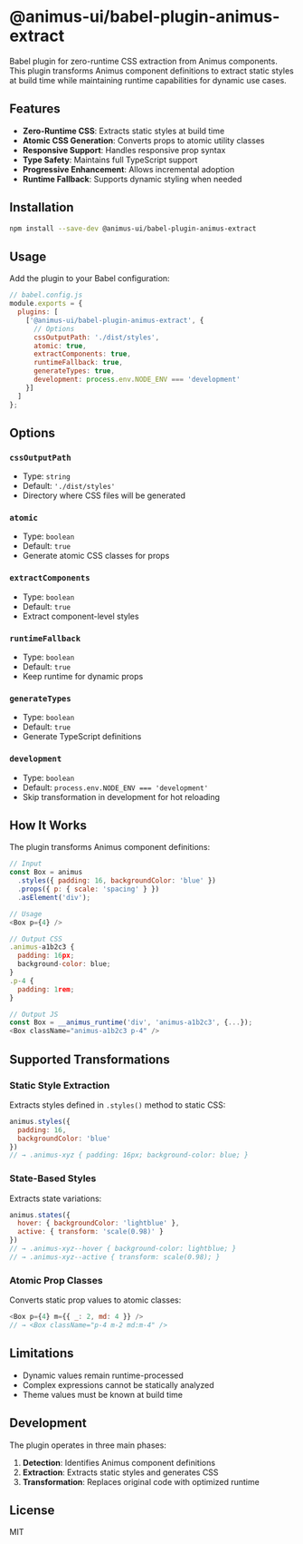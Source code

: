 # @animus-ui/babel-plugin-animus-extract

Babel plugin for zero-runtime CSS extraction from Animus components. This plugin transforms Animus component definitions to extract static styles at build time while maintaining runtime capabilities for dynamic use cases.

## Features

- **Zero-Runtime CSS**: Extracts static styles at build time
- **Atomic CSS Generation**: Converts props to atomic utility classes
- **Responsive Support**: Handles responsive prop syntax
- **Type Safety**: Maintains full TypeScript support
- **Progressive Enhancement**: Allows incremental adoption
- **Runtime Fallback**: Supports dynamic styling when needed

## Installation

```bash
npm install --save-dev @animus-ui/babel-plugin-animus-extract
```

## Usage

Add the plugin to your Babel configuration:

```js
// babel.config.js
module.exports = {
  plugins: [
    ['@animus-ui/babel-plugin-animus-extract', {
      // Options
      cssOutputPath: './dist/styles',
      atomic: true,
      extractComponents: true,
      runtimeFallback: true,
      generateTypes: true,
      development: process.env.NODE_ENV === 'development'
    }]
  ]
};
```

## Options

### `cssOutputPath`
- Type: `string`
- Default: `'./dist/styles'`
- Directory where CSS files will be generated

### `atomic`
- Type: `boolean`
- Default: `true`
- Generate atomic CSS classes for props

### `extractComponents`
- Type: `boolean`
- Default: `true`
- Extract component-level styles

### `runtimeFallback`
- Type: `boolean`
- Default: `true`
- Keep runtime for dynamic props

### `generateTypes`
- Type: `boolean`
- Default: `true`
- Generate TypeScript definitions

### `development`
- Type: `boolean`
- Default: `process.env.NODE_ENV === 'development'`
- Skip transformation in development for hot reloading

## How It Works

The plugin transforms Animus component definitions:

```js
// Input
const Box = animus
  .styles({ padding: 16, backgroundColor: 'blue' })
  .props({ p: { scale: 'spacing' } })
  .asElement('div');

// Usage
<Box p={4} />

// Output CSS
.animus-a1b2c3 {
  padding: 16px;
  background-color: blue;
}
.p-4 {
  padding: 1rem;
}

// Output JS
const Box = __animus_runtime('div', 'animus-a1b2c3', {...});
<Box className="animus-a1b2c3 p-4" />
```

## Supported Transformations

### Static Style Extraction
Extracts styles defined in `.styles()` method to static CSS:

```js
animus.styles({ 
  padding: 16,
  backgroundColor: 'blue' 
})
// → .animus-xyz { padding: 16px; background-color: blue; }
```

### State-Based Styles
Extracts state variations:

```js
animus.states({
  hover: { backgroundColor: 'lightblue' },
  active: { transform: 'scale(0.98)' }
})
// → .animus-xyz--hover { background-color: lightblue; }
// → .animus-xyz--active { transform: scale(0.98); }
```

### Atomic Prop Classes
Converts static prop values to atomic classes:

```js
<Box p={4} m={{ _: 2, md: 4 }} />
// → <Box className="p-4 m-2 md:m-4" />
```

## Limitations

- Dynamic values remain runtime-processed
- Complex expressions cannot be statically analyzed
- Theme values must be known at build time

## Development

The plugin operates in three main phases:

1. **Detection**: Identifies Animus component definitions
2. **Extraction**: Extracts static styles and generates CSS
3. **Transformation**: Replaces original code with optimized runtime

## License

MIT